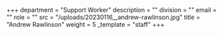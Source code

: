 +++
department = "Support Worker"
description = ""
division = ""
email = ""
role = ""
src = "/uploads/20230116__andrew-rawlinson.jpg"
title = "Andrew Rawlinson"
weight = 5
_template = "staff"
+++

